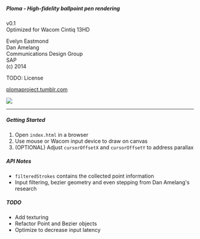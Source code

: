 ##### Ploma - High-fidelity ballpoint pen rendering  
v0.1  
Optimized for Wacom Cintiq 13HD  

Evelyn Eastmond  
Dan Amelang  
Communications Design Group  
SAP  
(c) 2014  
  
TODO: License  
  
[plomaproject.tumblr.com](http://plomaproject.tumblr.com)  
  
![](http://38.media.tumblr.com/2bd5a0e58685fc5f5e92ae5d67cd9da6/tumblr_ne0yxflMCX1tvh0uyo1_500.png)

------------

##### Getting Started

1. Open `index.html` in a browser
2. Use mouse or Wacom input device to draw on canvas
3. (OPTIONAL) Adjust `cursorOffsetX` and `cursorOffsetY` to address parallax

##### API Notes

* `filteredStrokes` contains the collected point information
* Input filtering, bezier geometry and even stepping from Dan Amelang's research

##### TODO

* Add texturing
* Refactor Point and Bezier objects
* Optimize to decrease input latency
